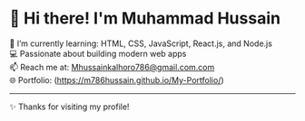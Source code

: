 # 👋 Hi there! I'm Muhammad Hussain

🌱 I’m currently learning: HTML, CSS, JavaScript, React.js, and Node.js  
💻 Passionate about building modern web apps  
📫 Reach me at: Mhussainkalhoro786@gmail.com.com  
🌐 Portfolio: (https://m786hussain.github.io/My-Portfolio/)

---
✨ Thanks for visiting my profile!
